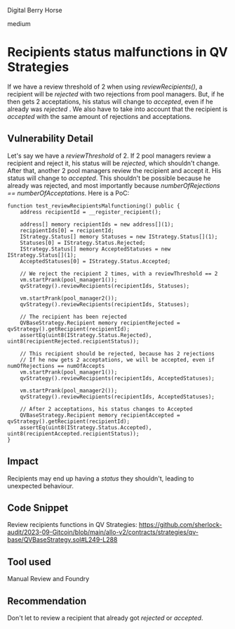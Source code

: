 Digital Berry Horse

medium

# Recipients status malfunctions in QV Strategies
If we have a review threshold of 2 when using _reviewRecipients()_, a recipient will be _rejected_ with two rejections from pool managers. But, if he then gets 2 acceptations, his status will change to _accepted_, even if he already was _rejected_ . We also have to take into account that the recipient is _accepted_ with the same amount of rejections and acceptations.
## Vulnerability Detail
Let's say we have a _reviewThreshold_ of 2. If 2 pool managers review a recipient and reject it, his status will be _rejected_, which shouldn't change. After that, another 2 pool managers review the recipient and accept it. His status will change to _accepted_. This shouldn't be possible because he already was rejected, and most importantly because _numberOfRejections == numberOfAcceptations_. Here is a PoC:

    function test_reviewRecipientsMalfunctioning() public {
        address recipientId = __register_recipient();

        address[] memory recipientIds = new address[](1);
        recipientIds[0] = recipientId;
        IStrategy.Status[] memory Statuses = new IStrategy.Status[](1);
        Statuses[0] = IStrategy.Status.Rejected;
        IStrategy.Status[] memory AcceptedStatuses = new IStrategy.Status[](1);
        AcceptedStatuses[0] = IStrategy.Status.Accepted;

        // We reject the recipient 2 times, with a reviewThreshold == 2
        vm.startPrank(pool_manager1());
        qvStrategy().reviewRecipients(recipientIds, Statuses);

        vm.startPrank(pool_manager2());
        qvStrategy().reviewRecipients(recipientIds, Statuses);

        // The recipient has been rejected
        QVBaseStrategy.Recipient memory recipientRejected = qvStrategy().getRecipient(recipientId);
        assertEq(uint8(IStrategy.Status.Rejected), uint8(recipientRejected.recipientStatus));

        // This recipient should be rejected, because has 2 rejections
        // If he now gets 2 acceptations, we will be accepted, even if numOfRejections == numOfAccepts 
        vm.startPrank(pool_manager1());
        qvStrategy().reviewRecipients(recipientIds, AcceptedStatuses);

        vm.startPrank(pool_manager2());
        qvStrategy().reviewRecipients(recipientIds, AcceptedStatuses);

        // After 2 acceptations, his status changes to Accepted
        QVBaseStrategy.Recipient memory recipientAccepted = qvStrategy().getRecipient(recipientId);
        assertEq(uint8(IStrategy.Status.Accepted), uint8(recipientAccepted.recipientStatus));
    }

## Impact
Recipients may end up having a _status_ they shouldn't, leading to unexpected behaviour.
## Code Snippet
Review recipients functions in QV Strategies: 
https://github.com/sherlock-audit/2023-09-Gitcoin/blob/main/allo-v2/contracts/strategies/qv-base/QVBaseStrategy.sol#L249-L288
## Tool used

Manual Review and Foundry

## Recommendation
Don't let to review a recipient that already got _rejected_ or _accepted_.